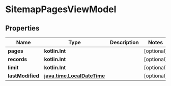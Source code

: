
# SitemapPagesViewModel

## Properties
Name | Type | Description | Notes
------------ | ------------- | ------------- | -------------
**pages** | **kotlin.Int** |  |  [optional]
**records** | **kotlin.Int** |  |  [optional]
**limit** | **kotlin.Int** |  |  [optional]
**lastModified** | [**java.time.LocalDateTime**](java.time.OffsetDateTime.md) |  |  [optional]



